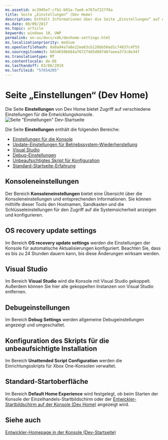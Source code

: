 ```yaml
---
ms.assetid: ec3945e7-cfb1-b91a-7ae6-e767a7227f8a
title: Seite „Einstellungen“ (Dev Home)
description: Enthält Informationen über die Seite „Einstellungen“ auf der Dev Home-App für Xbox One.
ms.date: 08/09/2017
ms.topic: article
keywords: windows 10, UWP
permalink: en-us/docs/xdk/devhome-settings.html
ms.localizationpriority: medium
ms.openlocfilehash: 8a0a94a7a8e22ee63cb126bb50ad1c74837c4f55
ms.sourcegitcommit: b034650b684a767274d5d88746faeea373c8e34f
ms.translationtype: MT
ms.contentlocale: de-DE
ms.lasthandoff: 03/06/2019
ms.locfileid: "57654205"
---
```

# <a name="settings-page-dev-home"></a>Seite „Einstellungen“ (Dev Home)
   
  
Die Seite **Einstellungen** von Dev Home bietet Zugriff auf verschiedene Einstellungen für die Entwicklungskonsole.   
 ![Seite "Einstellungen" Dev-Startseite](images/devhome_settings.png)   
  
Die Seite **Einstellungen** enthält die folgenden Bereiche:   
 
   *  [Einstellungen für die Konsole](#ID4EEB)  
   *  [Update-Einstellungen für Betriebssystem-Wiederherstellung](#ID4EOB)  
   *  [Visual Studio](#ID4EYB)  
   *  [Debug-Einstellungen](#ID4ECC)  
   *  [Unbeaufsichtigtes Skript für Konfiguration](#ID4EMC)  
   *  [Standard-Startseite-Erfahrung](#ID4E3C)  

 
<a id="ID4EEB"></a>

   

## <a name="console-settings"></a>Konsoleneinstellungen  
   
  
Der Bereich **Konsoleneinstellungen** bietet eine Übersicht über die Konsoleneinstellungen und entsprechenden Informationen. Sie können mithilfe dieser Tools den Hostnamen, Sandkasten und die Schlüsseleinstellungen für den Zugriff auf die Systemsicherheit anzeigen und konfigurieren.   
  
<a id="ID4EOB"></a>

   

## <a name="os-recovery-update-settings"></a>OS recovery update settings  
   
  
Im Bereich **OS recovery update settings** werden die Einstellungen der Konsole für automatische Aktualisierungen konfiguriert. Beachten Sie, dass es bis zu 24 Stunden dauern kann, bis diese Änderungen wirksam werden.   
  
<a id="ID4EYB"></a>

   

## <a name="visual-studio"></a>Visual Studio  
   
  
Im Bereich **Visual Studio** wird die Konsole mit Visual Studio gekoppelt. Außerdem können Sie hier alle gekoppelten Instanzen von Visual Studio entfernen.   
  
<a id="ID4ECC"></a>

   

## <a name="debug-settings"></a>Debugeinstellungen  
   
  
Im Bereich **Debug Settings** werden allgemeine Debugeinstellungen angezeigt und umgeschaltet.   
  
<a id="ID4EMC"></a>

   

## <a name="unattended-script-configuration"></a>Konfiguration des Skripts für die unbeaufsichtigte Installation  
   
  
Im Bereich **Unattended Script Configuration** werden die Einrichtungsskripts für Xbox One-Konsolen verwaltet.   
  
<a id="ID4E3C"></a>

   

## <a name="default-home-experience"></a>Standard-Startoberfläche  
   
  
Im Bereich **Default Home Experience** wird festgelegt, ob beim Starten der Konsole der Einzelhandels-Startbildschirm oder der [Entwickler-Startbildschirm auf der Konsole (Dev Home)](dev-home.md) angezeigt wird.   
  
<a id="ID4EJD"></a>

   

## <a name="see-also"></a>Siehe auch  
 [Entwickler-Homepage in der Konsole (Dev-Startseite)](dev-home.md)

  